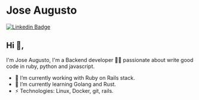 # Jose Augusto
[![Linkedin Badge](https://img.shields.io/badge/-Jose_Augusto-blue?style=flat-square&logo=Linkedin&logoColor=white&linkhttps://www.linkedin.com/in/joseaugustodev/)](https://www.linkedin.com/in/joseaugustodev/)
## Hi 👋, 
I'm Jose Augusto, I'm a Backend developer 👨‍💻 passionate about write good code in ruby, python and javascript.

- 🔭 I’m currently working with Ruby on Rails stack.
- 🌱 I’m currently learning Golang and Rust.
- ⚡ Technologies: Linux, Docker, git, rails.
